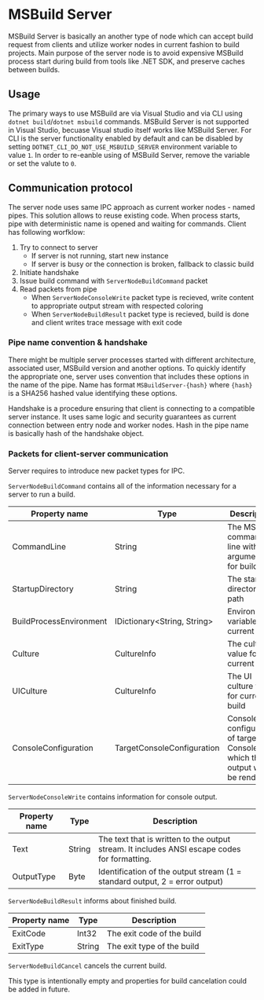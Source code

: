 # MSBuild Server

MSBuild Server is basically an another type of node which can accept build request from clients and utilize worker nodes in current fashion to build projects. Main purpose of the server node is to avoid expensive MSBuild process start during build from tools like .NET SDK,
and preserve caches between builds.

## Usage

The primary ways to use MSBuild are via Visual Studio and via CLI using `dotnet build`/`dotnet msbuild` commands. MSBuild Server is not supported in Visual Studio, becuase Visual studio itself
works like MSBuild Server. For CLI is the server functionality enabled by default and can be disabled by setting `DOTNET_CLI_DO_NOT_USE_MSBUILD_SERVER` environment variable to value `1`.
In order to re-eanble using of MSBuild Server, remove the variable or set the valute to `0`.

## Communication protocol

The server node uses same IPC approach as current worker nodes - named pipes. This solution allows to reuse existing code. When process starts, pipe with deterministic name is opened and waiting for commands. Client has following worfklow:

1. Try to connect to server
   - If server is not running, start new instance
   - If server is busy or the connection is broken, fallback to classic build 
2. Initiate handshake
2. Issue build command with `ServerNodeBuildCommand` packet
3. Read packets from pipe
   - When `ServerNodeConsoleWrite` packet type is recieved, write content to appropriate output stream with respected coloring
   - When `ServerNodeBuildResult` packet type is recieved, build is done and client writes trace message with exit code

### Pipe name convention & handshake

There might be multiple server processes started with different architecture, associated user, MSBuild version and another options. To quickly identify the appropriate one, server uses convention that includes these options in the name of the pipe. Name has format `MSBuildServer-{hash}` where `{hash}` is a SHA256 hashed value identifying these options.

Handshake is a procedure ensuring that client is connecting to a compatible server instance. It uses same logic and security guarantees as current connection between entry node and worker nodes. Hash in the pipe name is basically hash of the handshake object.

### Packets for client-server communication

Server requires to introduce new packet types for IPC.

`ServerNodeBuildCommand` contains all of the information necessary for a server to run a build.

| Property name            | Type                         | Description |
|---|---|---|
| CommandLine              | String                       | The MSBuild command line with arguments for build |
| StartupDirectory         | String                       | The startup directory path |
| BuildProcessEnvironment  | IDictionary<String, String>  | Environment variables for current build |
| Culture                  | CultureInfo                  | The culture value for current build |
| UICulture                | CultureInfo                  | The UI culture value for current build |
| ConsoleConfiguration     | TargetConsoleConfiguration   | Console configuration of target Console at which the output will be rendered |

`ServerNodeConsoleWrite` contains information for console output.

| Property name            | Type          | Description |
|---|---|---|
| Text                     | String        | The text that is written to the output stream. It includes ANSI escape codes for formatting. |
| OutputType               | Byte          | Identification of the output stream (1 = standard output, 2 = error output) |

`ServerNodeBuildResult` informs about finished build.

| Property name            | Type          | Description |
|---|---|---|
| ExitCode                 | Int32         | The exit code of the build |
| ExitType                 | String        | The exit type of the build |

`ServerNodeBuildCancel` cancels the current build.

This type is intentionally empty and properties for build cancelation could be added in future.
